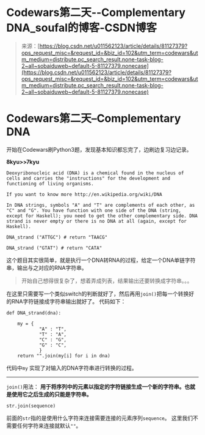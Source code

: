 <!--yml
category: codewars
date: 2022-08-13 11:48:32
-->

# Codewars第二天--Complementary DNA_soufal的博客-CSDN博客

> 来源：[https://blog.csdn.net/u011562123/article/details/81127379?ops_request_misc=&request_id=&biz_id=102&utm_term=codewars&utm_medium=distribute.pc_search_result.none-task-blog-2~all~sobaiduweb~default-5-81127379.nonecase](https://blog.csdn.net/u011562123/article/details/81127379?ops_request_misc=&request_id=&biz_id=102&utm_term=codewars&utm_medium=distribute.pc_search_result.none-task-blog-2~all~sobaiduweb~default-5-81127379.nonecase)

# Codewars第二天–Complementary DNA

开始在Codewars刷Python3题，发现基本知识都忘完了，边刷边复习边记录。

**8kyu>>7kyu**

```
Deoxyribonucleic acid (DNA) is a chemical found in the nucleus of cells and carries the "instructions" for the development and functioning of living organisms.

If you want to know more http://en.wikipedia.org/wiki/DNA

In DNA strings, symbols "A" and "T" are complements of each other, as "C" and "G". You have function with one side of the DNA (string, except for Haskell); you need to get the other complementary side. DNA strand is never empty or there is no DNA at all (again, except for Haskell).

DNA_strand ("ATTGC") # return "TAACG"

DNA_strand ("GTAT") # return "CATA"
```

这个题目其实很简单，就是执行一个DNA转RNA的过程，给定一个DNA单链字符串，输出与之对应的RNA字符串。

> 开始自己想得很复杂了，想着弄成列表，结果输出还要转换成字符串。。。

在这里只需要写一个类似switch的判断就好了，然后再用`join()`把每一个转换好的RNA字符链接成字符串输出就好了。
代码如下：

```
def DNA_strand(dna):

    my = {
            "A" : "T",
            "T" : "A",
            "C" : "G",
            "G" : "C",
            }
    return "".join(my[i] for i in dna)
```

代码中`my` 实现了对输入的DNA字符串进行转换的过程。

* * *

`join()`用法：
**用于将序列中的元素以指定的字符链接生成一个新的字符串。也就是使用它之后生成的只能是字符串。**

```
str.join(sequence)
```

前面的`str`指的是使用什么字符来连接需要连接的元素序列`sequence`。
这里我们不需要任何字符来连接就默认`""`。